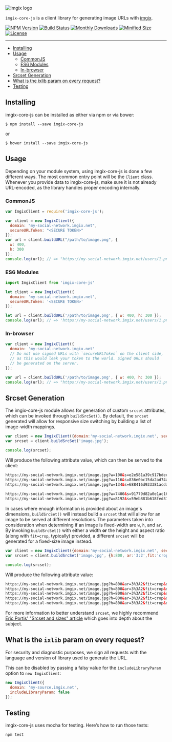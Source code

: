 <!-- ix-docs-ignore -->
![imgix logo](https://assets.imgix.net/sdk-imgix-logo.svg)

`imgix-core-js` is a client library for generating image URLs with [imgix](https://www.imgix.com/).

[![NPM Version](https://badge.fury.io/js/imgix-core-js.svg)](https://www.npmjs.com/package/imgix-core-js)
[![Build Status](https://travis-ci.org/imgix/imgix-core-js.svg?branch=master)](https://travis-ci.org/imgix/imgix-core-js)
[![Monthly Downloads](https://img.shields.io/npm/dm/imgix-core-js.svg)](https://www.npmjs.com/package/imgix-core-js)
[![Minified Size](https://img.shields.io/bundlephobia/min/imgix-core-js)](https://bundlephobia.com/result?p=imgix-core-js)
[![License](https://img.shields.io/github/license/imgix/imgix-core-js)](https://github.com/imgix/imgix-core-js/blob/master/LICENSE.md)

---
<!-- /ix-docs-ignore -->

- [Installing](#installing)
- [Usage](#usage)
  - [CommonJS](#commonjs)
  - [ES6 Modules](#es6-modules)
  - [In-browser](#in-browser)
- [Srcset Generation](#srcset-generation)
- [What is the ixlib param on every request?](#what-is-the-ixlib-param-on-every-request)
- [Testing](#testing)

## Installing

imgix-core-js can be installed as either via npm or via bower:

```
$ npm install --save imgix-core-js
```

or

```
$ bower install --save imgix-core-js
```


## Usage

Depending on your module system, using imgix-core-js is done a few different ways. The most common entry point will be the `Client` class. Whenever you provide data to imgix-core-js, make sure it is not already URL-encoded, as the library handles proper encoding internally.

### CommonJS

``` javascript
var ImgixClient = require('imgix-core-js');

var client = new ImgixClient({
  domain: "my-social-network.imgix.net",
  secureURLToken: "<SECURE TOKEN>"
});
var url = client.buildURL("/path/to/image.png", {
  w: 400,
  h: 300
});
console.log(url); // => "https://my-social-network.imgix.net/users/1.png?w=400&h=300&s=…"
```

### ES6 Modules

``` javascript
import ImgixClient from 'imgix-core-js'

let client = new ImgixClient({
  domain: 'my-social-network.imgix.net',
  secureURLToken: '<SECURE TOKEN>'
});

let url = client.buildURL('/path/to/image.png', { w: 400, h: 300 });
console.log(url); // => 'https://my-social-network.imgix.net/users/1.png?w=400&h=300&s=…'
```

### In-browser

``` javascript
var client = new ImgixClient({
  domain: 'my-social-network.imgix.net'
  // Do not use signed URLs with `secureURLToken` on the client side,
  // as this would leak your token to the world. Signed URLs should
  // be generated on the server.
});

var url = client.buildURL('/path/to/image.png', { w: 400, h: 300 });
console.log(url); // => "https://my-social-network.imgix.net/users/1.png?w=400&h=300"
```

## Srcset Generation

The imgix-core-js module allows for generation of custom `srcset` attributes, which can be invoked through `buildSrcSet()`. By default, the `srcset` generated will allow for responsive size switching by building a list of image-width mappings.

```js
var client = new ImgixClient({domain:'my-social-network.imgix.net', secureURLToken:'my-token', includeLibraryParam:false});
var srcset = client.buildSrcSet('image.jpg');

console.log(srcset);
```

Will produce the following attribute value, which can then be served to the client:

```html
https://my-social-network.imgix.net/image.jpg?w=100&s=e2e581a39c917bdee50b2f8689c30893 100w,
https://my-social-network.imgix.net/image.jpg?w=116&s=836e0bc15da2ad74af8130d93a0ebda6 116w,
https://my-social-network.imgix.net/image.jpg?w=134&s=688416d933381acda1f57068709aab79 134w,
                                            ...
https://my-social-network.imgix.net/image.jpg?w=7400&s=91779d82a0e1ac16db04c522fa4017e5 7400w,
https://my-social-network.imgix.net/image.jpg?w=8192&s=59eb881b618fed314fe30cf9e3ec7b00 8192w
```

In cases where enough information is provided about an image's dimensions, `buildSrcSet()` will instead build a `srcset` that will allow for an image to be served at different resolutions. The parameters taken into consideration when determining if an image is fixed-width are `w`, `h`, and `ar`. By invoking `buildSrcSet()` with either a width **or** the height and aspect ratio (along with `fit=crop`, typically) provided, a different `srcset` will be generated for a fixed-size image instead.

```js
var client = new ImgixClient({domain:'my-social-network.imgix.net', secureURLToken:'my-token', includeLibraryParam:false});
var srcset = client.buildSrcSet('image.jpg', {h:800, ar:'3:2',fit:'crop'});

console.log(srcset);
```

Will produce the following attribute value:

```html
https://my-social-network.imgix.net/image.jpg?h=800&ar=3%3A2&fit=crop&dpr=1&s=3d754a157458402fd3e26977107ade74 1x,
https://my-social-network.imgix.net/image.jpg?h=800&ar=3%3A2&fit=crop&dpr=2&s=a984ad1a81d24d9dd7d18195d5262c82 2x,
https://my-social-network.imgix.net/image.jpg?h=800&ar=3%3A2&fit=crop&dpr=3&s=8b93ab83d3f1ede4887e6826112d60d1 3x,
https://my-social-network.imgix.net/image.jpg?h=800&ar=3%3A2&fit=crop&dpr=4&s=df7b67aa0439588edbfc1c249b3965d6 4x,
https://my-social-network.imgix.net/image.jpg?h=800&ar=3%3A2&fit=crop&dpr=5&s=7c4b8adb733db37d00240da4ca65d410 5x
```

For more information to better understand `srcset`, we highly recommend [Eric Portis' "Srcset and sizes" article](https://ericportis.com/posts/2014/srcset-sizes/) which goes into depth about the subject.

## What is the `ixlib` param on every request?

For security and diagnostic purposes, we sign all requests with the language and version of library used to generate the URL.

This can be disabled by passing a falsy value for the `includeLibraryParam` option to `new ImgixClient`:

``` javascript
new ImgixClient({
  domain: 'my-source.imgix.net',
  includeLibraryParam: false
});
```


## Testing

imgix-core-js uses mocha for testing. Here’s how to run those tests:

```
npm test
```
